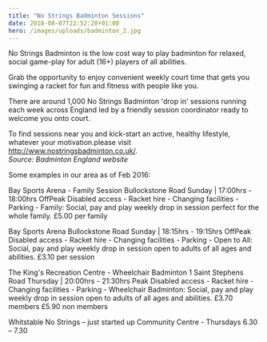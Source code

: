```yaml
---
title: "No Strings Badminton Sessions"
date: 2018-08-07T22:52:28+01:00
hero: /images/uploads/badminton_2.jpg
---
```

No Strings Badminton is the low cost way to play badminton for relaxed, social game-play for adult (16+) players of all abilities. 

Grab the opportunity to enjoy convenient weekly court time that gets you swinging a racket for fun and fitness with people like you.

There are around 1,000 No Strings Badminton 'drop in' sessions running each week across England led by a friendly session coordinator ready to welcome you onto court.

To find sessions near you and kick-start an active, healthy lifestyle, whatever your motivation.please visit http://www.nostringsbadminton.co.uk/.  
_Source: Badminton England website_

Some examples in our area as of Feb 2016:

Bay Sports Arena - Family Session Bullockstone Road Sunday | 17:00hrs - 18:00hrs OffPeak Disabled access - Racket hire - Changing facilities - Parking - Family: Social, pay and play weekly drop in session perfect for the whole family. £5.00 per family

Bay Sports Arena Bullockstone Road Sunday | 18:15hrs - 19:15hrs OffPeak Disabled access - Racket hire - Changing facilities - Parking - Open to All: Social, pay and play weekly drop in session open to adults of all ages and abilities. £3.10 per session

The King's Recreation Centre - Wheelchair Badminton 1 Saint Stephens Road Thursday | 20:00hrs - 21:30hrs Peak Disabled access - Racket hire - Changing facilities - Parking - Wheelchair Badminton: Social, pay and play weekly drop in session open to adults of all ages and abilities. £3.70 members £5.90 non members

Whitstable No Strings – just started up Community Centre - Thursdays 6.30 – 7.30
